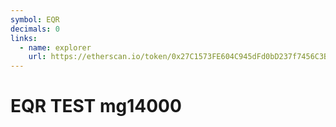 ```yaml
---
symbol: EQR
decimals: 0
links:
  - name: explorer
    url: https://etherscan.io/token/0x27C1573FE604C945dFd0bD237f7456C3B85E230D
---
```


# EQR TEST mg14000
